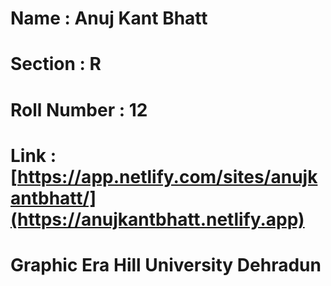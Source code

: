 # Name : Anuj Kant Bhatt
# Section : R
# Roll Number : 12
# Link : [https://app.netlify.com/sites/anujkantbhatt/](https://anujkantbhatt.netlify.app)
# Graphic Era Hill University Dehradun

